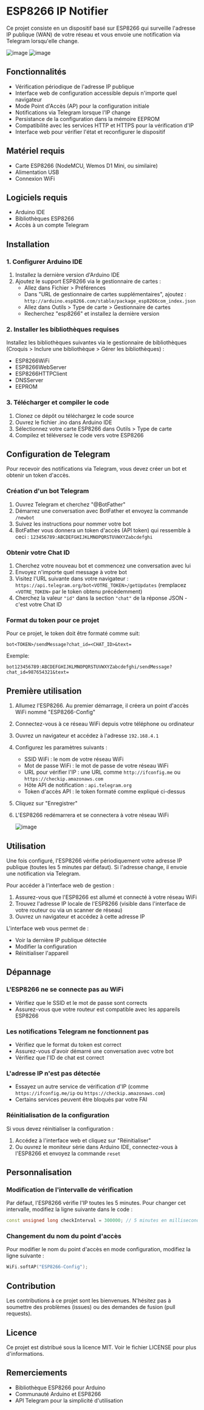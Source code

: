 # ESP8266 IP Notifier 

Ce projet consiste en un dispositif basé sur ESP8266 qui surveille l'adresse IP publique (WAN) de votre réseau et vous envoie une notification via Telegram lorsqu'elle change.


![image](https://github.com/user-attachments/assets/235a1641-03c9-402a-a53d-fa2b0072e3d6)  ![image](https://github.com/user-attachments/assets/cea98393-4ae1-40f4-8f75-a262341b2317)






## Fonctionnalités

- Vérification périodique de l'adresse IP publique
- Interface web de configuration accessible depuis n'importe quel navigateur
- Mode Point d'Accès (AP) pour la configuration initiale
- Notifications via Telegram lorsque l'IP change
- Persistance de la configuration dans la mémoire EEPROM
- Compatibilité avec les services HTTP et HTTPS pour la vérification d'IP
- Interface web pour vérifier l'état et reconfigurer le dispositif

## Matériel requis

- Carte ESP8266 (NodeMCU, Wemos D1 Mini, ou similaire)
- Alimentation USB
- Connexion WiFi

## Logiciels requis

- Arduino IDE
- Bibliothèques ESP8266
- Accès à un compte Telegram

## Installation

### 1. Configurer Arduino IDE

1. Installez la dernière version d'Arduino IDE
2. Ajoutez le support ESP8266 via le gestionnaire de cartes : 
   - Allez dans Fichier > Préférences
   - Dans "URL de gestionnaire de cartes supplémentaires", ajoutez : `http://arduino.esp8266.com/stable/package_esp8266com_index.json`
   - Allez dans Outils > Type de carte > Gestionnaire de cartes
   - Recherchez "esp8266" et installez la dernière version

### 2. Installer les bibliothèques requises

Installez les bibliothèques suivantes via le gestionnaire de bibliothèques (Croquis > Inclure une bibliothèque > Gérer les bibliothèques) :

- ESP8266WiFi
- ESP8266WebServer
- ESP8266HTTPClient
- DNSServer
- EEPROM

### 3. Télécharger et compiler le code

1. Clonez ce dépôt ou téléchargez le code source
2. Ouvrez le fichier .ino dans Arduino IDE
3. Sélectionnez votre carte ESP8266 dans Outils > Type de carte
4. Compilez et téléversez le code vers votre ESP8266

## Configuration de Telegram

Pour recevoir des notifications via Telegram, vous devez créer un bot et obtenir un token d'accès.

### Création d'un bot Telegram

1. Ouvrez Telegram et cherchez "@BotFather"
2. Démarrez une conversation avec BotFather et envoyez la commande `/newbot`
3. Suivez les instructions pour nommer votre bot
4. BotFather vous donnera un token d'accès (API token) qui ressemble à ceci : `123456789:ABCDEFGHIJKLMNOPQRSTUVWXYZabcdefghi`

### Obtenir votre Chat ID

1. Cherchez votre nouveau bot et commencez une conversation avec lui
2. Envoyez n'importe quel message à votre bot
3. Visitez l'URL suivante dans votre navigateur : `https://api.telegram.org/bot<VOTRE_TOKEN>/getUpdates` (remplacez `<VOTRE_TOKEN>` par le token obtenu précédemment)
4. Cherchez la valeur `"id"` dans la section `"chat"` de la réponse JSON - c'est votre Chat ID

### Format du token pour ce projet

Pour ce projet, le token doit être formaté comme suit:
```
bot<TOKEN>/sendMessage?chat_id=<CHAT_ID>&text=
```

Exemple:
```
bot123456789:ABCDEFGHIJKLMNOPQRSTUVWXYZabcdefghi/sendMessage?chat_id=987654321&text=
```

## Première utilisation

1. Allumez l'ESP8266. Au premier démarrage, il créera un point d'accès WiFi nommé "ESP8266-Config"
2. Connectez-vous à ce réseau WiFi depuis votre téléphone ou ordinateur
3. Ouvrez un navigateur et accédez à l'adresse `192.168.4.1`
4. Configurez les paramètres suivants :
   - SSID WiFi : le nom de votre réseau WiFi
   - Mot de passe WiFi : le mot de passe de votre réseau WiFi
   - URL pour vérifier l'IP : une URL comme `http://ifconfig.me` ou `https://checkip.amazonaws.com`
   - Hôte API de notification : `api.telegram.org`
   - Token d'accès API : le token formaté comme expliqué ci-dessus
5. Cliquez sur "Enregistrer"
6. L'ESP8266 redémarrera et se connectera à votre réseau WiFi
   
   ![image](https://github.com/user-attachments/assets/bb2f5433-ecea-4d1d-9aee-d42aaab702a2)


## Utilisation

Une fois configuré, l'ESP8266 vérifie périodiquement votre adresse IP publique (toutes les 5 minutes par défaut). Si l'adresse change, il envoie une notification via Telegram.

Pour accéder à l'interface web de gestion :
1. Assurez-vous que l'ESP8266 est allumé et connecté à votre réseau WiFi
2. Trouvez l'adresse IP locale de l'ESP8266 (visible dans l'interface de votre routeur ou via un scanner de réseau)
3. Ouvrez un navigateur et accédez à cette adresse IP

L'interface web vous permet de :
- Voir la dernière IP publique détectée
- Modifier la configuration
- Réinitialiser l'appareil

## Dépannage

### L'ESP8266 ne se connecte pas au WiFi
- Vérifiez que le SSID et le mot de passe sont corrects
- Assurez-vous que votre routeur est compatible avec les appareils ESP8266

### Les notifications Telegram ne fonctionnent pas
- Vérifiez que le format du token est correct
- Assurez-vous d'avoir démarré une conversation avec votre bot
- Vérifiez que l'ID de chat est correct

### L'adresse IP n'est pas détectée
- Essayez un autre service de vérification d'IP (comme `https://ifconfig.me/ip` ou `https://checkip.amazonaws.com`)
- Certains services peuvent être bloqués par votre FAI

### Réinitialisation de la configuration
Si vous devez réinitialiser la configuration :
1. Accédez à l'interface web et cliquez sur "Réinitialiser"
2. Ou ouvrez le moniteur série dans Arduino IDE, connectez-vous à l'ESP8266 et envoyez la commande `reset`

## Personnalisation

### Modification de l'intervalle de vérification
Par défaut, l'ESP8266 vérifie l'IP toutes les 5 minutes. Pour changer cet intervalle, modifiez la ligne suivante dans le code :
```cpp
const unsigned long checkInterval = 300000; // 5 minutes en millisecondes
```

### Changement du nom du point d'accès
Pour modifier le nom du point d'accès en mode configuration, modifiez la ligne suivante :
```cpp
WiFi.softAP("ESP8266-Config");
```

## Contribution

Les contributions à ce projet sont les bienvenues. N'hésitez pas à soumettre des problèmes (issues) ou des demandes de fusion (pull requests).

## Licence

Ce projet est distribué sous la licence MIT. Voir le fichier LICENSE pour plus d'informations.


## Remerciements

- Bibliothèque ESP8266 pour Arduino
- Communauté Arduino et ESP8266
- API Telegram pour la simplicité d'utilisation
